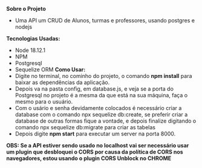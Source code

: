 
**Sobre o Projeto**
* Uma API um CRUD de Alunos, turmas e professores, usando postgres e nodejs

**Tecnologias Usadas:**
* Node 18.12.1
* NPM
* Postgresql
* Sequelize ORM
**Como Usar:**
* Digite no terminal, no cominho do projeto, o comando **npm install** para baixar as dependências da aplicação.
* Depois va na pasta config, em database.js, e veja se a porta do Postgresql no projeto é a mesma da que está na sua máquina, faça o mesmo para o usuário.
* Com o usário e senha devidamente colocados é necessário criar a database com o comando npx sequelize db:create, se preferir criar a database de outras formas fique a vontade, e depois finalize digitando o comando npx sequelize db:migrate para criar as tabelas
* Depois digite **npm start** para executar um server na porta 8000.

**OBS: Se a API estiver sendo usado no localhost vai ser necessário usar um plugin que desbloquei o CORS por causa da política de CORS nos navegadores, estou usando o plugin CORS Unblock no CHROME**



